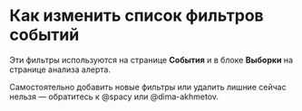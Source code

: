 # Как изменить список фильтров событий

Эти фильтры используются на странице **События** и в блоке **Выборки** на странице анализа алерта.

Самостоятельно добавить новые фильтры или удалить лишние сейчас нельзя — обратитесь к @spacy или @dima-akhmetov.


